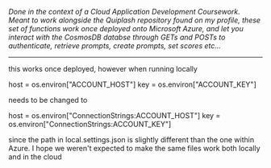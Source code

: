 *Done in the context of a Cloud Application Development Coursework. Meant to work alongside the Quiplash repository found on my profile, these set of functions work once deployed onto Microsoft Azure, and let you interact with the CosmosDB databse through GETs and POSTs to authenticate, retrieve prompts, create prompts, set scores etc...*

***

this works once deployed, however when running locally

host = os.environ["ACCOUNT_HOST"]
key = os.environ["ACCOUNT_KEY"]

needs to be changed to

host = os.environ["ConnectionStrings:ACCOUNT_HOST"]
key = os.environ["ConnectionStrings:ACCOUNT_KEY"]

since the path in local.settings.json is slightly different 
than the one within Azure. I hope we weren't expected to make the same files
work both locally and in the cloud

